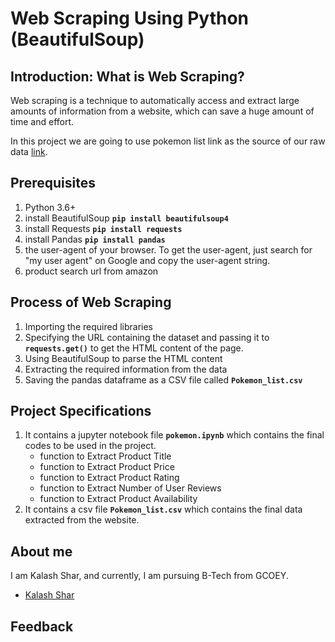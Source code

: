 # Web Scraping Using Python (BeautifulSoup)


## Introduction: What is Web Scraping?
Web scraping is a technique to automatically access and extract large amounts of information from a website, which can save a huge amount of time and effort. <br>

In this project we are going to use pokemon list link as the source of our raw data [link](https://pokemondb.net/pokedex/all).


## Prerequisites
1. Python 3.6+
2. install BeautifulSoup **```pip install beautifulsoup4```**
3. install Requests **```pip install requests```**
4. install Pandas **```pip install pandas```**
5. the user-agent of your browser. To get the user-agent, just search for "my user agent" on Google and copy the user-agent string.
6. product search url from amazon


## Process of Web Scraping
1. Importing the required libraries
2. Specifying the URL containing the dataset and passing it to **`requests.get()`** to get the HTML content of the page.
3. Using BeautifulSoup to parse the HTML content
4. Extracting the required information from the data
5. Saving the pandas dataframe as a CSV file called **`Pokemon_list.csv`**


## Project Specifications

1. It contains a jupyter notebook file **`pokemon.ipynb`** which contains the final codes to be used in the project.
    * function to Extract Product Title
    * function to Extract Product Price
    * function to Extract Product Rating
    * function to Extract Number of User Reviews
    * function to Extract Product Availability
2. It contains a csv file **`Pokemon_list.csv`** which contains the final data extracted from the website.


## About me
I am Kalash Shar, and currently, I am pursuing B-Tech from GCOEY. 
- [Kalash Shar](https://www.linkedin.com/in/kalashshar/)


## Feedback

